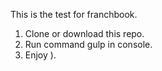This is the test for franchbook.

1) Clone or download this repo.
2) Run command gulp in console.
3) Enjoy ).